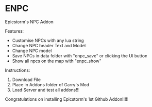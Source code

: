 # ENPC
Epicstorm's NPC Addon

Features:
- Customise NPCs with any lua string
- Change NPC header Text and Model
- Change NPC model
- Save NPCs in data folder with "enpc_save" or clicking the UI button
- Show all npcs on the map with "enpc_show"


Instructions:

1) Download File
2) Place in Addons folder of Garry's Mod
3) Load Server and test all addons!!!

Congratulations on installing Epicstorm's 1st Github Addon!!!!!
